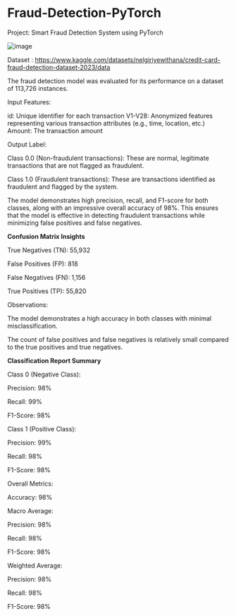 # Fraud-Detection-PyTorch
Project: Smart Fraud Detection System using PyTorch

![image](https://github.com/user-attachments/assets/b398ef9d-4a8f-4de9-93d6-8e80a96cd66a)


Dataset : https://www.kaggle.com/datasets/nelgiriyewithana/credit-card-fraud-detection-dataset-2023/data

The fraud detection model was evaluated for its performance on a dataset of 113,726 instances.

Input Features:

id: Unique identifier for each transaction
V1-V28: Anonymized features representing various transaction attributes (e.g., time, location, etc.)
Amount: The transaction amount

Output Label:

Class 0.0 (Non-fraudulent transactions): These are normal, legitimate transactions that are not flagged as fraudulent.

Class 1.0 (Fraudulent transactions): These are transactions identified as fraudulent and flagged by the system.

The model demonstrates high precision, recall, and F1-score for both classes, along with an impressive overall accuracy of 98%. This ensures that the model is effective in detecting fraudulent transactions while minimizing false positives and false negatives.


**Confusion Matrix Insights**

True Negatives (TN): 55,932

False Positives (FP): 818

False Negatives (FN): 1,156

True Positives (TP): 55,820

Observations:

The model demonstrates a high accuracy in both classes with minimal misclassification.

The count of false positives and false negatives is relatively small compared to the true positives and true negatives.

**Classification Report Summary**

Class 0 (Negative Class):

Precision: 98%

Recall: 99%

F1-Score: 98%

Class 1 (Positive Class):

Precision: 99%

Recall: 98%

F1-Score: 98%

Overall Metrics:

Accuracy: 98%

Macro Average:

Precision: 98%

Recall: 98%

F1-Score: 98%

Weighted Average:

Precision: 98%

Recall: 98%

F1-Score: 98%
